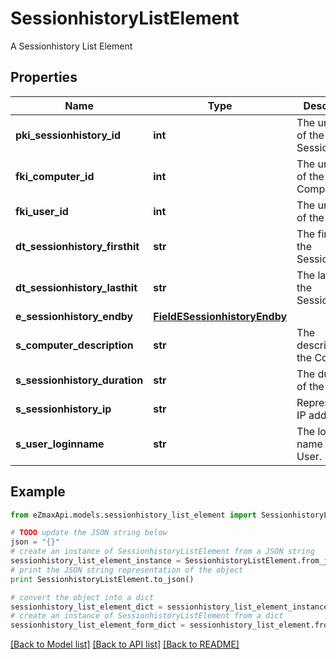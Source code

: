 # SessionhistoryListElement

A Sessionhistory List Element

## Properties
Name | Type | Description | Notes
------------ | ------------- | ------------- | -------------
**pki_sessionhistory_id** | **int** | The unique ID of the Sessionhistory | 
**fki_computer_id** | **int** | The unique ID of the Computer | [optional] 
**fki_user_id** | **int** | The unique ID of the User | [optional] 
**dt_sessionhistory_firsthit** | **str** | The first hit of the Sessionhistory | 
**dt_sessionhistory_lasthit** | **str** | The last hit of the Sessionhistory | 
**e_sessionhistory_endby** | [**FieldESessionhistoryEndby**](FieldESessionhistoryEndby.md) |  | 
**s_computer_description** | **str** | The description of the Computer | [optional] 
**s_sessionhistory_duration** | **str** | The duration of the session | 
**s_sessionhistory_ip** | **str** | Represent an IP address. | 
**s_user_loginname** | **str** | The login name of the User. | [optional] 

## Example

```python
from eZmaxApi.models.sessionhistory_list_element import SessionhistoryListElement

# TODO update the JSON string below
json = "{}"
# create an instance of SessionhistoryListElement from a JSON string
sessionhistory_list_element_instance = SessionhistoryListElement.from_json(json)
# print the JSON string representation of the object
print SessionhistoryListElement.to_json()

# convert the object into a dict
sessionhistory_list_element_dict = sessionhistory_list_element_instance.to_dict()
# create an instance of SessionhistoryListElement from a dict
sessionhistory_list_element_form_dict = sessionhistory_list_element.from_dict(sessionhistory_list_element_dict)
```
[[Back to Model list]](../README.md#documentation-for-models) [[Back to API list]](../README.md#documentation-for-api-endpoints) [[Back to README]](../README.md)


